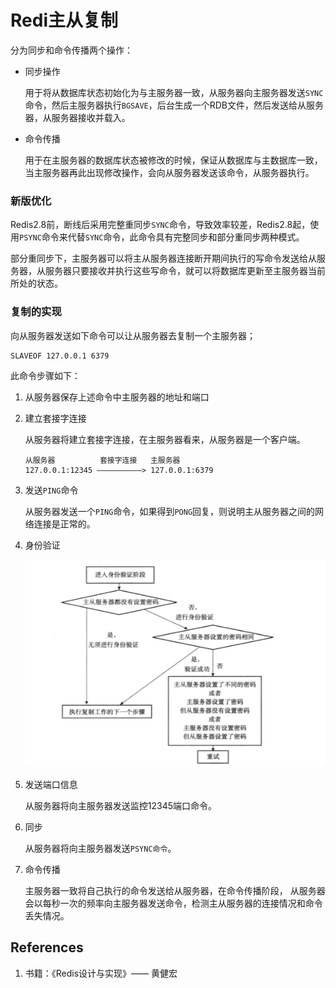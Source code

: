 # Redi主从复制

分为同步和命令传播两个操作：

- 同步操作

  用于将从数据库状态初始化为与主服务器一致，从服务器向主服务器发送`SYNC`命令，然后主服务器执行`BGSAVE`，后台生成一个RDB文件，然后发送给从服务器，从服务器接收并载入。

- 命令传播

  用于在主服务器的数据库状态被修改的时候，保证从数据库与主数据库一致，当主服务器再此出现修改操作，会向从服务器发送该命令，从服务器执行。

### 新版优化

Redis2.8前，断线后采用完整重同步`SYNC`命令，导致效率较差，Redis2.8起，使用`PSYNC`命令来代替`SYNC`命令，此命令具有完整同步和部分重同步两种模式。

部分重同步下，主服务器可以将主从服务器连接断开期间执行的写命令发送给从服务器，从服务器只要接收并执行这些写命令，就可以将数据库更新至主服务器当前所处的状态。

### 复制的实现

向从服务器发送如下命令可以让从服务器去复制一个主服务器；

```
SLAVEOF 127.0.0.1 6379
```

此命令步骤如下：

1. 从服务器保存上述命令中主服务器的地址和端口

2. 建立套接字连接

   从服务器将建立套接字连接，在主服务器看来，从服务器是一个客户端。

   ```
   从服务器          套接字连接   主服务器
   127.0.0.1:12345 ——————————> 127.0.0.1:6379
   ```

3. 发送`PING`命令

   从服务器发送一个`PING`命令，如果得到`PONG`回复，则说明主从服务器之间的网络连接是正常的。

4. 身份验证

   ![redis_copy_auth](redis_master_slave_replication_assets/redis_copy_auth.png)

5. 发送端口信息

   从服务器将向主服务器发送监控12345端口命令。

6. 同步

   从服务器将向主服务器发送`PSYNC命令`。

7. 命令传播

   主服务器一致将自己执行的命令发送给从服务器，在命令传播阶段， 从服务器会以每秒一次的频率向主服务器发送命令，检测主从服务器的连接情况和命令丢失情况。

## References

1. 书籍：《Redis设计与实现》—— 黄健宏